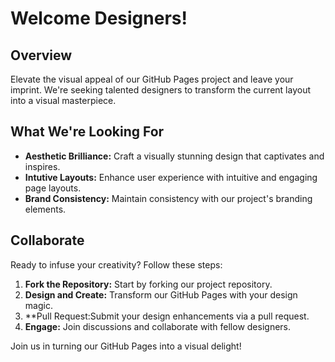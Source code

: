 # Welcome Designers!

## Overview

Elevate the visual appeal of our GitHub Pages project and leave your imprint. We're seeking talented designers to transform the current layout into a visual masterpiece.

## What We're Looking For

- **Aesthetic Brilliance:** Craft a visually stunning design that captivates and inspires.
- **Intutive Layouts:** Enhance user experience with intuitive and engaging page layouts.
- **Brand Consistency:** Maintain consistency with our project's branding elements.

## Collaborate 

Ready to infuse your creativity? Follow these steps:

1. **Fork the Repository:** Start by forking our project repository.
2. **Design and Create:** Transform our GitHub Pages with your design magic.
3. **Pull Request:Submit your design enhancements via a pull request.
4. **Engage:** Join discussions and collaborate with fellow designers.


Join us in turning our GitHub Pages into a visual delight!
